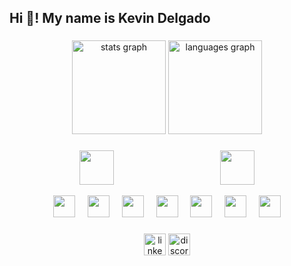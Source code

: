 <html>
<h2 align="left">Hi 👋! My name is Kevin Delgado</h2>

###

<div align="center">
  <img src="https://github-readme-stats.vercel.app/api?username=KDW06&hide_title=false&hide_rank=false&show_icons=true&include_all_commits=true&count_private=true&disable_animations=false&theme=dracula&locale=en&hide_border=false" height="150" alt="stats graph"  />
  <img src="https://github-readme-stats.vercel.app/api/top-langs?username=KDW06&locale=en&hide_title=false&layout=compact&card_width=320&langs_count=5&theme=dracula&hide_border=false" height="150" alt="languages graph"  />
</div>

###



###
<div align="center">

<a href="https://www.kali.org/"> <img src="https://www.kernel.org/theme/images/logos/tux.png" height="55"/></a>
<img width="162" />
<a href="https://www.microsoft.com/en-gb/windows/windows-11"><img src="https://logospng.org/download/windows-11/logo-windows-11-icon-1024.png" height="55"/></a>
</div>

<div align="center">
  <a href="https://www.kali.org/tools/hydra/"> <img src="https://www.kali.org/tools/hydra/images/hydra-logo.svg" height="35"/></a>
  <img width="12" />
   <a href="https://www.kali.org/tools/nmap/"> <img src="https://www.kali.org/tools/nmap/images/nmap-logo.svg" height="35"/></a>
  <img width="12" />
   <a href="https://www.kali.org/tools/aircrack-ng/"> <img src="https://www.kali.org/tools/aircrack-ng/images/aircrack-ng-logo.svg" height="35"/></a>
  <img width="12" />
   <a href="https://www.kali.org/tools/burpsuite/"> <img src="https://www.kali.org/tools/burpsuite/images/burpsuite-logo.svg" height="35"/></a>
  <img width="12" />
  <a href="https://www.uipath.com/"> <img src="https://res.cloudinary.com/brandpad/image/upload/c_scale,dpr_auto,f_auto,w_2560/v1720707161/12472/240711-header-logo_0b06e675" height="35"/></a>
  <img width="12" />
   <a href="https://www.uipath.com/"> <img src="https://duckduckgo.com/i/337d6ce5402b3892.png" height="35"/></a>
  <img width="12" />
  <a href="https://learn.microsoft.com/en-us/office/vba/api/overview/"> <img src="https://www.logolynx.com/images/logolynx/s_54/54280a02406d4b1eb00c41f685936ef1.jpeg" height="35"/> </a>
    
</div>

###

<div align="center">
  <a href="https://www.linkedin.com/in/kdelsa/"> <img src="https://img.shields.io/static/v1?message=LinkedIn&logo=linkedin&label=&color=0077B5&logoColor=white&labelColor=&style=for-the-badge" height="35" alt="linkedin logo"  /></a>
  <a href="https://www.discordapp.com/users/382752526417657857"><img src="https://img.shields.io/static/v1?message=Discord&logo=discord&label=&color=7289DA&logoColor=white&labelColor=&style=for-the-badge" height="35" alt="discord logo"/> </a>
</div>

###

<br clear="both">

</html>


 
